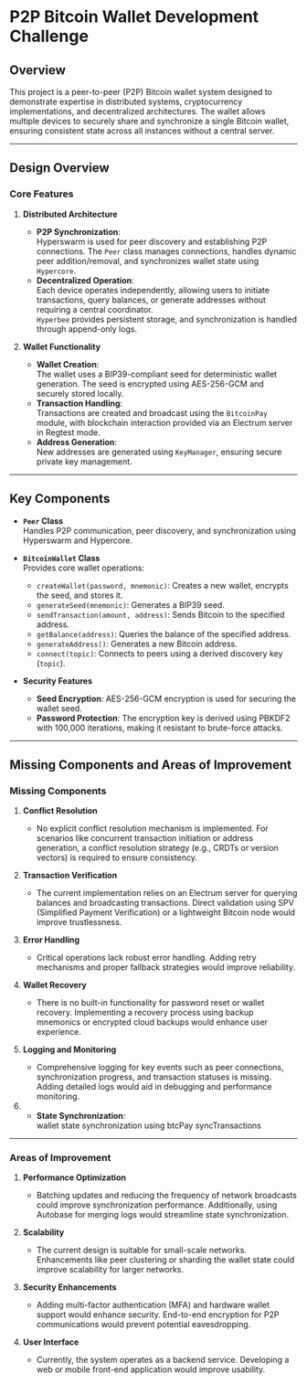# P2P Bitcoin Wallet Development Challenge

## Overview

This project is a peer-to-peer (P2P) Bitcoin wallet system designed to demonstrate expertise in distributed systems, cryptocurrency implementations, and decentralized architectures. The wallet allows multiple devices to securely share and synchronize a single Bitcoin wallet, ensuring consistent state across all instances without a central server.

---

## Design Overview

### Core Features

1. **Distributed Architecture**
   - **P2P Synchronization**:  
     Hyperswarm is used for peer discovery and establishing P2P connections. The `Peer` class manages connections, handles dynamic peer addition/removal, and synchronizes wallet state using `Hypercore`.
   - **Decentralized Operation**:  
     Each device operates independently, allowing users to initiate transactions, query balances, or generate addresses without requiring a central coordinator.  
     `Hyperbee` provides persistent storage, and synchronization is handled through append-only logs.
   
2. **Wallet Functionality**
   - **Wallet Creation**:  
     The wallet uses a BIP39-compliant seed for deterministic wallet generation. The seed is encrypted using AES-256-GCM and securely stored locally.
   - **Transaction Handling**:  
     Transactions are created and broadcast using the `BitcoinPay` module, with blockchain interaction provided via an Electrum server in Regtest mode.
   - **Address Generation**:  
     New addresses are generated using `KeyManager`, ensuring secure private key management.

---

## Key Components

- **`Peer` Class**  
  Handles P2P communication, peer discovery, and synchronization using Hyperswarm and Hypercore.
  
- **`BitcoinWallet` Class**  
  Provides core wallet operations:
  - `createWallet(password, mnemonic)`: Creates a new wallet, encrypts the seed, and stores it.
  - `generateSeed(mnemonic)`: Generates a BIP39 seed.
  - `sendTransaction(amount, address)`: Sends Bitcoin to the specified address.
  - `getBalance(address)`: Queries the balance of the specified address.
  - `generateAddress()`: Generates a new Bitcoin address.
  - `connect(topic)`: Connects to peers using a derived discovery key (`topic`).

- **Security Features**  
  - **Seed Encryption**: AES-256-GCM encryption is used for securing the wallet seed.  
  - **Password Protection**: The encryption key is derived using PBKDF2 with 100,000 iterations, making it resistant to brute-force attacks.

---

## Missing Components and Areas of Improvement

### Missing Components

1. **Conflict Resolution**  
   - No explicit conflict resolution mechanism is implemented. For scenarios like concurrent transaction initiation or address generation, a conflict resolution strategy (e.g., CRDTs or version vectors) is required to ensure consistency.

2. **Transaction Verification**  
   - The current implementation relies on an Electrum server for querying balances and broadcasting transactions. Direct validation using SPV (Simplified Payment Verification) or a lightweight Bitcoin node would improve trustlessness.

3. **Error Handling**  
   - Critical operations lack robust error handling. Adding retry mechanisms and proper fallback strategies would improve reliability.

4. **Wallet Recovery**  
   - There is no built-in functionality for password reset or wallet recovery. Implementing a recovery process using backup mnemonics or encrypted cloud backups would enhance user experience.

5. **Logging and Monitoring**  
   - Comprehensive logging for key events such as peer connections, synchronization progress, and transaction statuses is missing. Adding detailed logs would aid in debugging and performance monitoring.
6.    - **State Synchronization**:  
     wallet state synchronization using btcPay syncTransactions

---

### Areas of Improvement

1. **Performance Optimization**  
   - Batching updates and reducing the frequency of network broadcasts could improve synchronization performance. Additionally, using Autobase for merging logs would streamline state synchronization.
   
2. **Scalability**  
   - The current design is suitable for small-scale networks. Enhancements like peer clustering or sharding the wallet state could improve scalability for larger networks.

3. **Security Enhancements**  
   - Adding multi-factor authentication (MFA) and hardware wallet support would enhance security. End-to-end encryption for P2P communications would prevent potential eavesdropping.

4. **User Interface**  
   - Currently, the system operates as a backend service. Developing a web or mobile front-end application would improve usability.